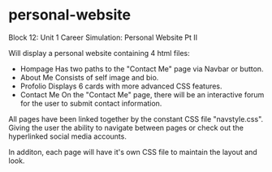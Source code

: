 # personal-website

Block 12: Unit 1 Career Simulation: Personal Website Pt II

Will display a personal website containing 4 html files:
- Hompage
      Has two paths to the "Contact Me" page via Navbar or button.
- About Me
      Consists of self image and bio.
- Profolio
      Displays 6 cards with more advanced CSS features.
- Contact Me
      On the "Contact Me" page, there will be an interactive forum for the user to submit contact information.

All pages have been linked together by the constant CSS file "navstyle.css". Giving the user the ability to navigate between pages or check out the hyperlinked social media accounts. 

In additon, each page will have it's own CSS file to maintain the layout and look. 

